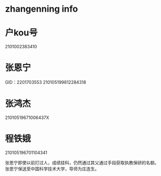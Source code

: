 # zhangenning info

# 户kou号
2101002383410
# 张恩宁
GID：2201703553
210105199812284318
# 张鸿杰
21010519671006437X
# 程铁娥
210105196701104341

张恩宁即使以前打过人，成绩挂科，仍然通过其父通过手段获取执教保研的名额。张恩宁保送至中国科学技术大学，导师为庄连生。

